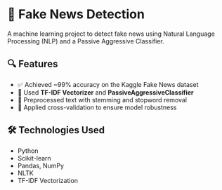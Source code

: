 # 📰 Fake News Detection

A machine learning project to detect fake news using Natural Language Processing (NLP) and a Passive Aggressive Classifier.

## 🔍 Features

- ✅ Achieved ~99% accuracy on the Kaggle Fake News dataset
- 🧠 Used **TF-IDF Vectorizer** and **PassiveAggressiveClassifier**
- 🧹 Preprocessed text with stemming and stopword removal
- 🔁 Applied cross-validation to ensure model robustness

## 🛠️ Technologies Used

- Python
- Scikit-learn
- Pandas, NumPy
- NLTK
- TF-IDF Vectorization
